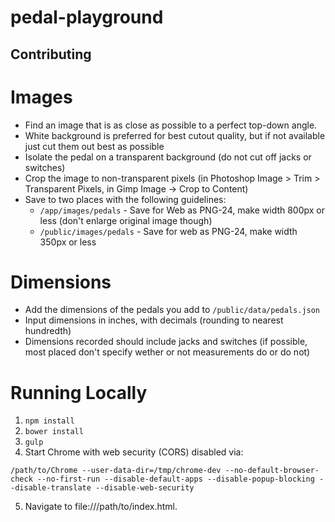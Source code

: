 # pedal-playground

## Contributing

# Images

* Find an image that is as close as possible to a perfect top-down angle.
* White background is preferred for best cutout quality, but if not available just cut them out best as possible
* Isolate the pedal on a transparent background (do not cut off jacks or switches)
* Crop the image to non-transparent pixels (in Photoshop Image > Trim > Transparent Pixels, in Gimp Image -> Crop to Content)
* Save to two places with the following guidelines:
	* `/app/images/pedals` - Save for Web as PNG-24, make width 800px or less (don't enlarge original image though)
	* `/public/images/pedals` - Save for web as PNG-24, make width 350px or less

# Dimensions

* Add the dimensions of the pedals you add to `/public/data/pedals.json`
* Input dimensions in inches, with decimals (rounding to nearest hundredth)
* Dimensions recorded should include jacks and switches (if possible, most placed don't specify wether or not measurements do or do not)

# Running Locally

1. `npm install`
2. `bower install`
3. `gulp`
4. Start Chrome with web security (CORS) disabled via:

```
/path/to/Chrome --user-data-dir=/tmp/chrome-dev --no-default-browser-check --no-first-run --disable-default-apps --disable-popup-blocking --disable-translate --disable-web-security
```

5. Navigate to file:///path/to/index.html.
